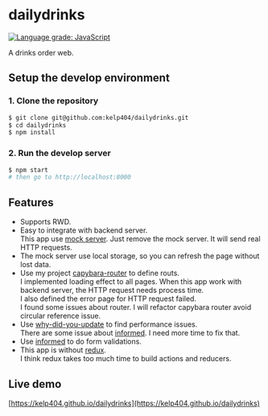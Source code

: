 # dailydrinks
[![Language grade: JavaScript](https://img.shields.io/lgtm/grade/javascript/g/kelp404/dailydrinks.svg?logo=lgtm&logoWidth=18)](https://lgtm.com/projects/g/kelp404/dailydrinks/context:javascript)

A drinks order web.

## Setup the develop environment
### 1. Clone the repository
```bash
$ git clone git@github.com:kelp404/dailydrinks.git
$ cd dailydrinks
$ npm install
```

### 2. Run the develop server
```bash
$ npm start
# then go to http://localhost:8000
```

## Features
+ Supports RWD.
+ Easy to integrate with backend server.  
  This app use [mock server](/src/mock-server.js). Just remove the mock server. It will send real HTTP requests.
+ The mock server use local storage, so you can refresh the page without lost data.
+ Use my project [capybara-router](https://github.com/kelp404/capybara-router) to define routs.  
  I implemented loading effect to all pages. When this app work with backend server, the HTTP request needs process time.  
  I also defined the error page for HTTP request failed.  
  I found some issues about router. I will refactor capybara router avoid circular reference issue.
+ Use [why-did-you-update](https://github.com/maicki/why-did-you-update) to find performance issues.  
  There are some issue about [informed](https://github.com/joepuzzo/informed). I need more time to fix that.
+ Use [informed](https://github.com/joepuzzo/informed) to do form validations.
+ This app is without [redux](https://github.com/reduxjs/redux).  
  I think redux takes too much time to build actions and reducers.

## Live demo
[https://kelp404.github.io/dailydrinks](https://kelp404.github.io/dailydrinks)
